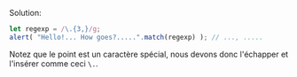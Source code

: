 
Solution:

```js run
let regexp = /\.{3,}/g;
alert( "Hello!... How goes?.....".match(regexp) ); // ..., .....
```

Notez que le point est un caractère spécial, nous devons donc l'échapper et l'insérer comme ceci `\.`.
